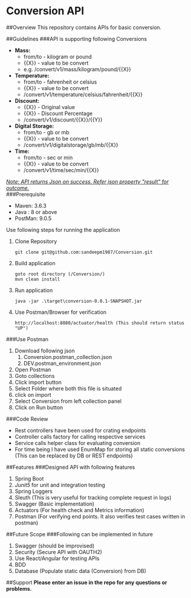 # Conversion API

##Overview
This repository contains APIs for basic conversion. 

##Guidelines
###API is supporting following Conversions

* <b>Mass:</b>
  * from/to - kilogram or pound
  * {{X}}   - value to be convert
  * e.g. /convert/v1/mass/kilogram/pound/{{X}}
* <b>Temperature:</b>
  * from/to - fahrenheit or celsius
  * {{X}}   - value to be convert
  * /convert/v1/temperature/celsius/fahrenheit/{{X}}
* <b>Discount:</b>
  * {{X}}   - Original value
  * {{X}}   - Discount Percentage
  * /convert/v1/discount/{{X}}/{{Y}}
* <b>Digital Storage:</b>
  * from/to - gb or mb
  * {{X}}   - value to be convert
  * /convert/v1/digitalstorage/gb/mb/{{X}}
* <b>Time:</b>
  * from/to - sec or min
  * {{X}}   - value to be convert
  * /convert/v1/time/sec/min/{{X}}

<i><u>Note: API returns Json on success. Refer json property "result" for outcome.</i></u>  
###Prerequisite
* Maven: 3.6.3
* Java : 8 or above
* PostMan: 9.0.5

Use following steps for running the application
1. Clone Repository
   ```
   git clone git@github.com:sandeepm1987/Conversion.git
   ```
2. Build application
   ````
   goto root directory (/Conversion/)
   mvn clean install
   ````
3. Run application
   ````
   java -jar .\target\conversion-0.0.1-SNAPSHOT.jar
   ````
4. Use Postman/Browser for verification
   ````
   http://localhost:8080/actuator/health (This should return status "UP")
   ````
###Use Postman
1. Download following json
   1. Conversion.postman_collection.json
   2. DEV.postman_environment.json
2. Open Postman
3. Goto collections
4. Click import button
5. Select Folder where both this file is situated
6. click on import
7. Select Conversion from left collection panel
8. Click on Run button

###Code Review
* Rest controllers have been used for crating endpoints
* Controller calls factory for calling respective services
* Service calls helper class for evaluating conversion
* For time being I have used EnumMap for storing all static conversions (This can be replaced by DB or REST endpoints)


##Features
###Designed API with following features 
1. Spring Boot
2. <i>Junit5</i> for unit and integration testing
3. Spring Loggers
4. Sleuth (This is very useful for tracking complete request in logs)
5. Swagger (Basic implementation)
6. Actuators (For health check and Metrics information)
7. Postman (For verifying end points. It also verifies test cases written in postman)

##Future Scope
###Following can be implemented in future
1. Swagger (should be improvised)
2. Security (Secure API with OAUTH2)
3. Use React/Angular for testing APIs
4. BDD
5. Database (Populate static data (Conversion) from DB)

##Support
<b>Please enter an issue in the repo for any questions or problems.</b>
